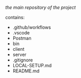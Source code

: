 *the main repository of the project*

contains:
- .github/workflows
- .vscode
- Postman
- bin
- client
- server
- .gitignore
- LOCAL-SETUP.md
- README.md